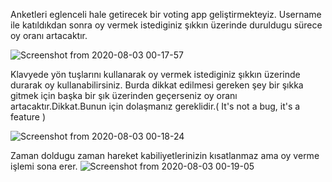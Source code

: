 Anketleri eglenceli hale getirecek bir voting app geliştirmekteyiz.
Username ile katıldıkdan sonra oy vermek istediginiz şıkkın üzerinde duruldugu sürece oy oranı artacaktır.

![Screenshot from 2020-08-03 00-17-57](https://user-images.githubusercontent.com/37263350/89132726-ee2ec880-d51e-11ea-9b06-a800724dc3d5.png)


Klavyede yön tuşlarını kullanarak oy vermek istediginiz şıkkın üzerinde durarak oy kullanabilirsiniz.
Burda dikkat edilmesi gereken şey bir şıkka gitmek için başka bir şık üzerinden geçerseniz oy oranı artacaktır.Dikkat.Bunun için dolaşmanız gereklidir.( It's not a bug, it's a feature )

![Screenshot from 2020-08-03 00-18-24](https://user-images.githubusercontent.com/37263350/89132723-eb33d800-d51e-11ea-938f-bb14a4e00dd2.png)

Zaman doldugu zaman hareket kabiliyetlerinizin kısatlanmaz ama oy verme işlemi sona erer.
![Screenshot from 2020-08-03 00-19-05](https://user-images.githubusercontent.com/37263350/89132740-030b5c00-d51f-11ea-9028-61dc3823871c.png)
